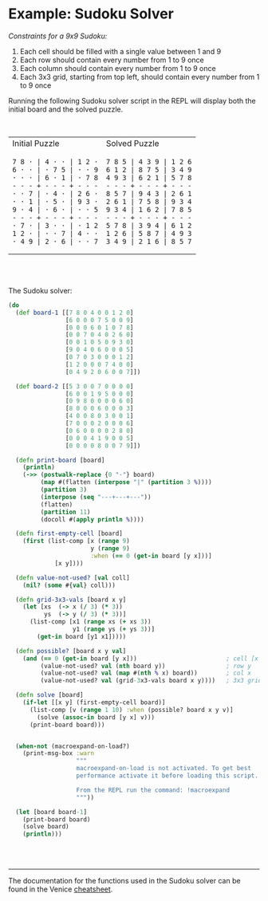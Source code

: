 # Example: Sudoku Solver

*Constraints for a 9x9 Sudoku:*

  1. Each cell should be filled with a single value between 1 and 9
  2. Each row should contain every number from 1 to 9 once
  3. Each column should contain every number from 1 to 9 once
  4. Each 3x3 grid, starting from top left, should contain every number from 1 to 9 once


Running the following Sudoku solver script in the REPL will display both the 
initial board and the solved puzzle.

</br>

<table>
<tr>
<td>Initial Puzzle</td>
<td>Solved Puzzle</td>
</tr>
<tr>
<td>

```
7 8 · | 4 · · | 1 2 ·
6 · · | · 7 5 | · · 9
· · · | 6 · 1 | · 7 8
- - - + - - - + - - -
· · 7 | · 4 · | 2 6 ·
· · 1 | · 5 · | 9 3 ·
9 · 4 | · 6 · | · · 5
- - - + - - - + - - -
· 7 · | 3 · · | · 1 2
1 2 · | · · 7 | 4 · ·
· 4 9 | 2 · 6 | · · 7
```

</td>
<td>

```
7 8 5 | 4 3 9 | 1 2 6
6 1 2 | 8 7 5 | 3 4 9
4 9 3 | 6 2 1 | 5 7 8
- - - + - - - + - - -
8 5 7 | 9 4 3 | 2 6 1
2 6 1 | 7 5 8 | 9 3 4
9 3 4 | 1 6 2 | 7 8 5
- - - + - - - + - - -
5 7 8 | 3 9 4 | 6 1 2
1 2 6 | 5 8 7 | 4 9 3
3 4 9 | 2 1 6 | 8 5 7
```

</td>
</tr>
</table>


<br/>
<br/>

The Sudoku solver:

```clojure
(do
  (def board-1 [[7 8 0 4 0 0 1 2 0]
                [6 0 0 0 7 5 0 0 9]
                [0 0 0 6 0 1 0 7 8]
                [0 0 7 0 4 0 2 6 0]
                [0 0 1 0 5 0 9 3 0]
                [9 0 4 0 6 0 0 0 5]
                [0 7 0 3 0 0 0 1 2]
                [1 2 0 0 0 7 4 0 0]
                [0 4 9 2 0 6 0 0 7]])

  (def board-2 [[5 3 0 0 7 0 0 0 0]
                [6 0 0 1 9 5 0 0 0]
                [0 9 8 0 0 0 0 6 0]
                [8 0 0 0 6 0 0 0 3]
                [4 0 0 8 0 3 0 0 1]
                [7 0 0 0 2 0 0 0 6]
                [0 6 0 0 0 0 2 8 0]
                [0 0 0 4 1 9 0 0 5]
                [0 0 0 0 8 0 0 7 9]])

  (defn print-board [board]
    (println)
    (->> (postwalk-replace {0 "·"} board)
         (map #(flatten (interpose "|" (partition 3 %))))
         (partition 3)
         (interpose (seq "---+---+---"))
         (flatten)
         (partition 11)
         (docoll #(apply println %))))

  (defn first-empty-cell [board]
    (first (list-comp [x (range 9)
                       y (range 9)
                       :when (== 0 (get-in board [y x]))]
             [x y])))

  (defn value-not-used? [val coll]
    (nil? (some #{val} coll)))

  (defn grid-3x3-vals [board x y]
    (let [xs  (-> x (/ 3) (* 3))
          ys  (-> y (/ 3) (* 3))]
      (list-comp [x1 (range xs (+ xs 3))
                  y1 (range ys (+ ys 3))]
        (get-in board [y1 x1]))))

  (defn possible? [board x y val]
    (and (== 0 (get-in board [y x]))                         ; cell [x y]
         (value-not-used? val (nth board y))                 ; row y
         (value-not-used? val (map #(nth % x) board))        ; col x
         (value-not-used? val (grid-3x3-vals board x y))))   ; 3x3 grid

  (defn solve [board]
    (if-let [[x y] (first-empty-cell board)]
      (list-comp [v (range 1 10) :when (possible? board x y v)]
        (solve (assoc-in board [y x] v)))
      (print-board board)))


  (when-not (macroexpand-on-load?)
    (print-msg-box :warn
                   """
                   macroexpand-on-load is not activated. To get best
                   performance activate it before loading this script.

                   From the REPL run the command: !macroexpand
                   """))

  (let [board board-1]
    (print-board board)
    (solve board)
    (println)))
```

<br/>
<br/>

------

The documentation for the functions used in the Sudoku solver can be found in the Venice [cheatsheet](https://cdn.rawgit.com/jlangch/venice/e57d844/cheatsheet.pdf).

